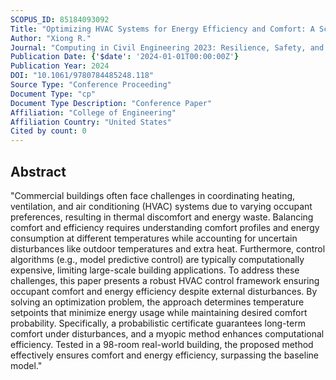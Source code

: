 ```yaml
---
SCOPUS_ID: 85184093092
Title: "Optimizing HVAC Systems for Energy Efficiency and Comfort: A Scalable and Robust Multi-Zone Control Approach with Uncertainty Considerations"
Author: "Xiong R."
Journal: "Computing in Civil Engineering 2023: Resilience, Safety, and Sustainability - Selected Papers from the ASCE International Conference on Computing in Civil Engineering 2023"
Publication Date: {'$date': '2024-01-01T00:00:00Z'}
Publication Year: 2024
DOI: "10.1061/9780784485248.118"
Source Type: "Conference Proceeding"
Document Type: "cp"
Document Type Description: "Conference Paper"
Affiliation: "College of Engineering"
Affiliation Country: "United States"
Cited by count: 0
---
```


## Abstract
"Commercial buildings often face challenges in coordinating heating, ventilation, and air conditioning (HVAC) systems due to varying occupant preferences, resulting in thermal discomfort and energy waste. Balancing comfort and efficiency requires understanding comfort profiles and energy consumption at different temperatures while accounting for uncertain disturbances like outdoor temperatures and extra heat. Furthermore, control algorithms (e.g., model predictive control) are typically computationally expensive, limiting large-scale building applications. To address these challenges, this paper presents a robust HVAC control framework ensuring occupant comfort and energy efficiency despite external disturbances. By solving an optimization problem, the approach determines temperature setpoints that minimize energy usage while maintaining desired comfort probability. Specifically, a probabilistic certificate guarantees long-term comfort under disturbances, and a myopic method enhances computational efficiency. Tested in a 98-room real-world building, the proposed method effectively ensures comfort and energy efficiency, surpassing the baseline model."
